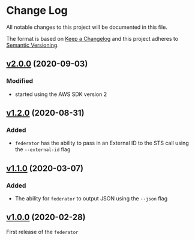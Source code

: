 # Change Log

All notable changes to this project will be documented in this file.

The format is based on [Keep a Changelog](http://keepachangelog.com/)
and this project adheres to [Semantic Versioning](http://semver.org/).

## [v2.0.0](https://github.com/YashdalfTheGray/federator/tree/v2.0.0) (2020-09-03)

### Modified

- started using the AWS SDK version 2

## [v1.2.0](https://github.com/YashdalfTheGray/federator/tree/v1.2.0) (2020-08-31)

### Added

- `federator` has the ability to pass in an External ID to the STS call using the `--external-id` flag

## [v1.1.0](https://github.com/YashdalfTheGray/federator/tree/v1.1.0) (2020-03-07)

### Added

- The ability for `federator` to output JSON using the `--json` flag

## [v1.0.0](https://github.com/YashdalfTheGray/federator/tree/v1.0.0) (2020-02-28)

First release of the `federator`
